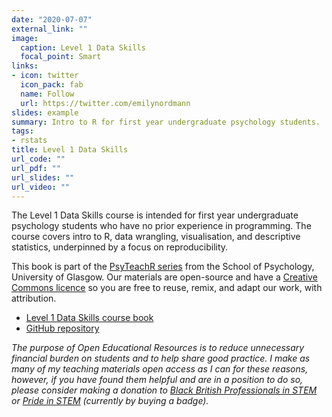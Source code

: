 ```yaml
---
date: "2020-07-07"
external_link: ""
image:
  caption: Level 1 Data Skills
  focal_point: Smart
links:
- icon: twitter
  icon_pack: fab
  name: Follow
  url: https://twitter.com/emilynordmann
slides: example
summary: Intro to R for first year undergraduate psychology students.
tags:
- rstats
title: Level 1 Data Skills
url_code: ""
url_pdf: ""
url_slides: ""
url_video: ""
---
```


The Level 1 Data Skills course is intended for first year undergraduate psychology students who have no prior experience in programming. The course covers intro to R, data wrangling, visualisation, and descriptive statistics, underpinned by a focus on reproducibility.

This book is part of the [PsyTeachR series](https://psyteachr.github.io/) from the School of Psychology, University of Glasgow. Our materials are open-source and have a [Creative Commons licence](https://creativecommons.org/licenses/by/4.0/) so you are free to reuse, remix, and adapt our work, with attribution.

* [Level 1 Data Skills course book](https://psyteachr.github.io/ug1-practical/)
* [GitHub repository](https://github.com/PsyTeachR/ug1-practical)

*The purpose of Open Educational Resources is to reduce unnecessary financial burden on students and to help share good practice. I make as many of my teaching materials open access as I can for these reasons, however, if you have found them helpful and are in a position to do so, please consider making a donation to [Black British Professionals in STEM](https://bbstem.co.uk/donations/) or [Pride in STEM](https://prideinstem.org/shop/) (currently by buying a badge).*
